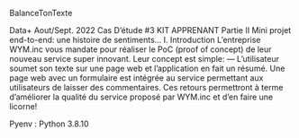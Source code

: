 BalanceTonTexte

Data+ Aout/Sept. 2022 Cas D’étude #3 KIT APPRENANT Partie II Mini projet end-to-end: une histoire de sentiments... I. Introduction L’entreprise WYM.inc vous mandate pour réaliser le PoC (proof of concept) de leur nouveau service super innovant. Leur concept est simple: — L’utilisateur soumet son texte sur une page web et l’application en fait un résumé. Une page web avec un formulaire est intégrée au service permettant aux utilisateurs de laisser des commentaires. Ces retours permettront à terme d’améliorer la qualité du service proposé par WYM.inc et d’en faire une licorne!

Pyenv : Python 3.8.10
